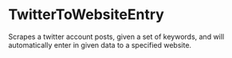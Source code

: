 # TwitterToWebsiteEntry
Scrapes a twitter account posts, given a set of keywords, and will automatically enter in given data to a specified website.
